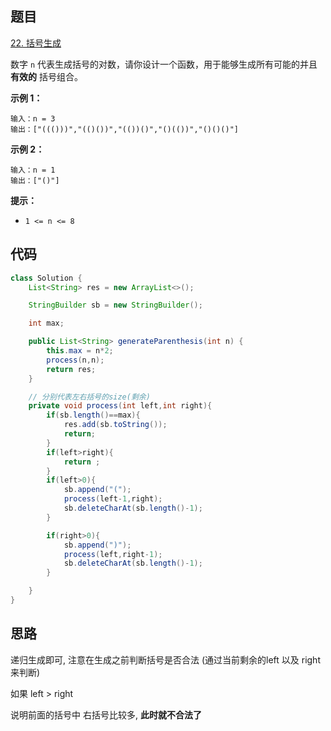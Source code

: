 ## 题目

[22. 括号生成](https://leetcode.cn/problems/generate-parentheses/)

数字 `n` 代表生成括号的对数，请你设计一个函数，用于能够生成所有可能的并且 **有效的** 括号组合。

**示例 1：**

```
输入：n = 3
输出：["((()))","(()())","(())()","()(())","()()()"]
```

**示例 2：**

```
输入：n = 1
输出：["()"]
```

**提示：**

- `1 <= n <= 8`

## 代码

```java
class Solution {
    List<String> res = new ArrayList<>();

    StringBuilder sb = new StringBuilder();

    int max;

    public List<String> generateParenthesis(int n) {
        this.max = n*2;
        process(n,n);
        return res;
    }

    // 分别代表左右括号的size(剩余)
    private void process(int left,int right){
        if(sb.length()==max){
            res.add(sb.toString());
            return;
        }
        if(left>right){
            return ;
        }
        if(left>0){
            sb.append("(");
            process(left-1,right);
            sb.deleteCharAt(sb.length()-1);
        }

        if(right>0){
            sb.append(")");
            process(left,right-1);
            sb.deleteCharAt(sb.length()-1);
        }

    }
}
```

## 思路

递归生成即可, 注意在生成之前判断括号是否合法 (通过当前剩余的left 以及 right来判断)

如果 left  > right

说明前面的括号中 右括号比较多, **此时就不合法了**